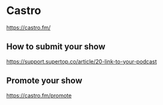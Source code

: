 # Castro
https://castro.fm/

## How to submit your show
https://support.supertop.co/article/20-link-to-your-podcast

## Promote your show
https://castro.fm/promote
